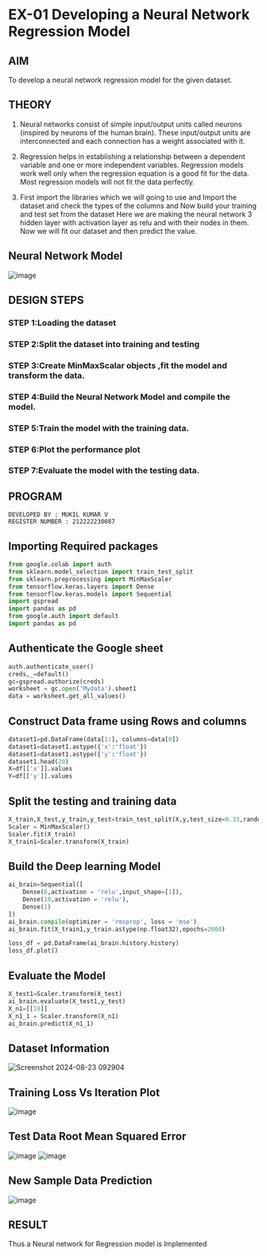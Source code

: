 # EX-01 Developing a Neural Network Regression Model
## AIM

To develop a neural network regression model for the given dataset.

## THEORY

1) Neural networks consist of simple input/output units called neurons (inspired by neurons of the human brain). These input/output units are interconnected and each connection has a weight associated with it.

2) Regression helps in establishing a relationship between a dependent variable and one or more independent variables. Regression models work well only when the regression equation is a good fit for the data. Most regression models will not fit the data perfectly.

3) First import the libraries which we will going to use and Import the dataset and check the types of the columns and Now build your training and test set from the dataset Here we are making the neural network 3 hidden layer with activation layer as relu and with their nodes in them. Now we will fit our dataset and then predict the value.

## Neural Network Model
![image](https://github.com/user-attachments/assets/1ed70f24-ef2d-4c4a-b2bc-e7369249edef)

## DESIGN STEPS
### STEP 1:Loading the dataset
### STEP 2:Split the dataset into training and testing
### STEP 3:Create MinMaxScalar objects ,fit the model and transform the data.
### STEP 4:Build the Neural Network Model and compile the model.
### STEP 5:Train the model with the training data.
### STEP 6:Plot the performance plot
### STEP 7:Evaluate the model with the testing data.
## PROGRAM
```
DEVELOPED BY : MUKIL KUMAR V
REGISTER NUMBER : 212222230087
```

## Importing Required packages
```py
from google.colab import auth
from sklearn.model_selection import train_test_split
from sklearn.preprocessing import MinMaxScaler
from tensorflow.keras.layers import Dense
from tensorflow.keras.models import Sequential
import gspread
import pandas as pd
from google.auth import default
import pandas as pd
```

## Authenticate the Google sheet
```py
auth.authenticate_user()
creds,_=default()
gc=gspread.authorize(creds)
worksheet = gc.open('Mydata').sheet1
data = worksheet.get_all_values()
```
## Construct Data frame using Rows and columns
```py
dataset1=pd.DataFrame(data[1:], columns=data[0])
dataset1=dataset1.astype({'x':'float'})
dataset1=dataset1.astype({'y':'float'})
dataset1.head(20)
X=df[['x']].values
Y=df[['y']].values
```
## Split the testing and training data
```py
X_train,X_test,y_train,y_test=train_test_split(X,y,test_size=0.33,random_state=33)
Scaler = MinMaxScaler()
Scaler.fit(X_train)
X_train1=Scaler.transform(X_train)
```
## Build the Deep learning Model
```py
ai_brain=Sequential([
    Dense(8,activation = 'relu',input_shape=[1]),
    Dense(10,activation = 'relu'),
    Dense(1)
])
ai_brain.compile(optimizer = 'rmsprop', loss = 'mse')
ai_brain.fit(X_train1,y_train.astype(np.float32),epochs=2000)

loss_df = pd.DataFrame(ai_brain.history.history)
loss_df.plot()
```

## Evaluate the Model
```py
X_test1=Scaler.transform(X_test)
ai_brain.evaluate(X_test1,y_test)
X_n1=[[19]]
X_n1_1 = Scaler.transform(X_n1)
ai_brain.predict(X_n1_1)
```
## Dataset Information
![Screenshot 2024-08-23 092904](https://github.com/user-attachments/assets/c17e2446-84f8-4624-a323-843de63aaa3e)

## Training Loss Vs Iteration Plot
![image](https://github.com/user-attachments/assets/ccb72680-7254-4ca2-b7bc-603e4591bcee)
## Test Data Root Mean Squared Error
![image](https://github.com/user-attachments/assets/c8b6d8fe-de28-4579-86c1-5445434b5c30)
![image](https://github.com/user-attachments/assets/040d8eae-ce17-4d26-8f2c-9f9900a7e984)
## New Sample Data Prediction
![image](https://github.com/user-attachments/assets/d6a4dfb8-8ace-44e2-9248-2d07d0396160)

## RESULT
Thus a Neural network for Regression model is Implemented

